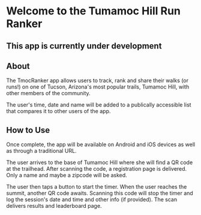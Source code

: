 # Welcome to the Tumamoc Hill Run Ranker
## This app is currently under development
## About
The TmocRanker app allows users to track, rank and share their walks (or runs!) on one of Tucson, Arizona's most popular trails, Tumamoc Hill, with other members of the community. 

The user's time, date and name will be added to a publically accessible list that compares it to other users of the app.

## How to Use

Once complete, the app will be available on Android and iOS devices as well as through a traditional URL. 

The user arrives to the base of Tumamoc Hill where she will find a QR code at the trailhead. After scanning the code, a registration page is delivered. Only a name and maybe a zipcode will be asked. 

The user then taps a button to start the timer. When the user reaches the summit, another QR code awaits. Scanning this code will stop the timer and log the session's date and time and other info (if provided). The scan delivers results and leaderboard page. 
